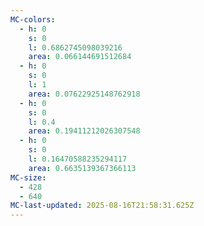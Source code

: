 ```yaml
---
MC-colors:
  - h: 0
    s: 0
    l: 0.6862745098039216
    area: 0.066144691512684
  - h: 0
    s: 0
    l: 1
    area: 0.07622925148762918
  - h: 0
    s: 0
    l: 0.4
    area: 0.19411212026307548
  - h: 0
    s: 0
    l: 0.16470588235294117
    area: 0.6635139367366113
MC-size:
  - 428
  - 640
MC-last-updated: 2025-08-16T21:58:31.625Z
---
```

